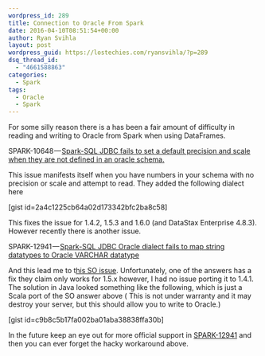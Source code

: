 ```yaml
---
wordpress_id: 289
title: Connection to Oracle From Spark
date: 2016-04-10T08:51:54+00:00
author: Ryan Svihla
layout: post
wordpress_guid: https://lostechies.com/ryansvihla/?p=289
dsq_thread_id:
  - "4661588863"
categories:
  - Spark
tags:
  - Oracle
  - Spark
---
```

<p id="9b2b">
  For some silly reason there is a has been a fair amount of difficulty in reading and writing to Oracle from Spark when using DataFrames.
</p>

<p id="8d92">
  SPARK-10648 — <a href="https://issues.apache.org/jira/browse/SPARK-10648" rel="nofollow" data-href="https://issues.apache.org/jira/browse/SPARK-10648">Spark-SQL JDBC fails to set a default precision and scale when they are not defined in an oracle schema.</a>
</p>

<p id="819b">
  This issue manifests itself when you have numbers in your schema with no precision or scale and attempt to read. They added the following dialect here
</p>

[gist id=2a4c1225cb64a02d173342bfc2ba8c58]

<p id="537e">
  This fixes the issue for 1.4.2, 1.5.3 and 1.6.0 (and DataStax Enterprise 4.8.3). However recently there is another issue.
</p>

<p id="77e1">
  SPARK-12941 — <a href="https://issues.apache.org/jira/browse/SPARK-12941" rel="nofollow" data-href="https://issues.apache.org/jira/browse/SPARK-12941">Spark-SQL JDBC Oracle dialect fails to map string datatypes to Oracle VARCHAR datatype</a>
</p>

<p id="e294">
  And this lead me to t<a href="http://stackoverflow.com/questions/31287182/writing-to-oracle-database-using-apache-spark-1-4-0" rel="nofollow" data-href="http://stackoverflow.com/questions/31287182/writing-to-oracle-database-using-apache-spark-1-4-0">his SO issue</a>. Unfortunately, one of the answers has a fix they claim only works for 1.5.x however, I had no issue porting it to 1.4.1. The solution in Java looked something like the following, which is just a Scala port of the SO answer above ( This is not under warranty and it may destroy your server, but this should allow you to write to Oracle.)
</p>

[gist id=c9b8c5b17fa002ba01aba38838ffa30b]

<p id="3c04">
  In the future keep an eye out for more official support in <a href="https://issues.apache.org/jira/browse/SPARK-12941" rel="nofollow" data-href="https://issues.apache.org/jira/browse/SPARK-12941">SPARK-12941</a> and then you can ever forget the hacky workaround above.
</p>